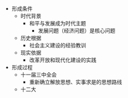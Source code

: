 - 形成条件
	- 时代背景
		- 和平与发展成为时代主题
			- 发展问题（经济问题）是核心问题
	- 历史根据
		- 社会主义建设的经验教训
	- 现实依据
		- 改革开放和现代化建设的实践
- 形成过程
	- 十一届三中全会
		- 重新确立解放思想、实事求是的思想路线
	- 十二大